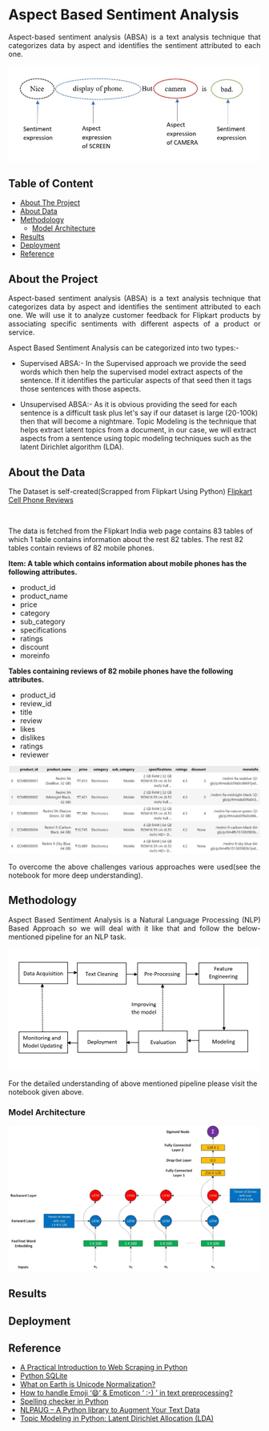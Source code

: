 
# Aspect Based Sentiment Analysis


<p align = "justify">
Aspect-based sentiment analysis (ABSA) is a text analysis technique that categorizes data by aspect and identifies the sentiment attributed to each one.

![](images/intro.png.jpg)

</p> 

## Table of Content

* [About The Project](#1)
* [About Data](#2)
* [Methodology](#3)
    - [Model Architecture](#3.1)
* [Results](#4)
* [Deployment](#5)
* [Reference](#6)

## About the Project <a id = "1"></a>


<p align = "justify">
Aspect-based sentiment analysis (ABSA) is a text analysis technique that categorizes data by aspect and identifies the sentiment attributed to each one. We will use it to analyze customer feedback for Flipkart products by associating specific sentiments with different aspects of a product or service. 

Aspect Based Sentiment Analysis can be categorized into two types:-
-	Supervised ABSA:- In the Supervised approach we provide the seed words which then help the supervised model extract aspects of the sentence. If it identifies the particular aspects of that seed then it tags those sentences with those aspects.

-	Unsupervised ABSA:- As it is obvious providing the seed for each sentence is a difficult task plus let's say if our dataset is large (20-100k) then that will become a nightmare. Topic Modeling is the technique that helps extract latent topics from a document, in our case, we will extract aspects from a sentence using topic modeling techniques such as the latent Dirichlet algorithm (LDA).

</p>

## About the Data <a id = "2"></a>

The Dataset is self-created(Scrapped from Flipkart Using Python) [Flipkart Cell Phone Reviews](https://www.kaggle.com/datasets/nkitgupta/flipkart-cell-phone-reviews)

![]()

<p align = "justify">

The data is fetched from the Flipkart India web page contains 83 tables of which 1 table contains information about the rest 82 tables. The rest 82 tables contain reviews of 82 mobile phones.

**Item: A table which contains information about mobile phones has the following attributes.**

-	product_id    
-	product_name  
-	price         
-	category      
-	sub_category  
-	specifications
-	ratings       
-	discount      
-	moreinfo

**Tables containing reviews of 82 mobile phones have the following attributes.**

-	product_id  
-	review_id   
-	title       
-	review      
-	likes       
-	dislikes    
-	ratings     
-	reviewer

</p>

![](images/data-1.png)




<p align="justify">
To overcome the above challenges various approaches were used(see the notebook for more deep understanding). 
</p>

## Methodology <a id = "3"></a>


<p align="justify">
Aspect Based Sentiment Analysis is a Natural Language Processing (NLP) Based Approach so we will deal with it like that and follow the below-mentioned pipeline for an NLP task.
</p>

![](images/pipeline.png)

For the detailed understanding of above mentioned pipeline please visit the notebook given above.

### Model Architecture <a id = "3.1"></a>



![](images/model-arc.jpg)

## Results <a id = "4"></a>

## Deployment <a id = "5"></a>

## Reference <a id = "6"></a>


- [A Practical Introduction to Web Scraping in Python](https://realpython.com/python-web-scraping-practical-introduction/)
- [Python SQLite](https://www.geeksforgeeks.org/python-sqlite/)
- [What on Earth is Unicode Normalization?](https://towardsdatascience.comwhat-on-earth-is-unicode-normalization-56c005c55ad0)
- [How to handle Emoji ‘😄’ & Emoticon ‘ :-) ’ in text preprocessing?](https://medium.com/geekculture/text-preprocessing-how-to-handle-emoji-emoticon-641bbfa6e9e7)
- [Spelling checker in Python](https://www.geeksforgeeks.org/spelling-checker-in-python/)
- [NLPAUG – A Python library to Augment Your Text Data](https://www.analyticsvidhya.com/blog/2021/08/nlpaug-a-python-library-to-augment-your-text-data/)
- [Topic Modeling in Python: Latent Dirichlet Allocation (LDA)](https://towardsdatascience.com/end-to-end-topic-modeling-in-python-latent-dirichlet-allocation-lda-35ce4ed6b3e0)